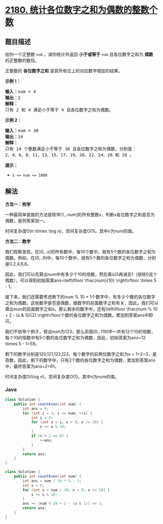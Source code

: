 # [2180. 统计各位数字之和为偶数的整数个数](https://leetcode.cn/problems/count-integers-with-even-digit-sum)

## 题目描述

<p>给你一个正整数 <code>num</code> ，请你统计并返回 <strong>小于或等于</strong> <code>num</code> 且各位数字之和为 <strong>偶数</strong> 的正整数的数目。</p>

<p>正整数的 <strong>各位数字之和</strong> 是其所有位上的对应数字相加的结果。</p>

<p><strong>示例 1：</strong></p>

<pre>
<strong>输入：</strong>num = 4
<strong>输出：</strong>2
<strong>解释：</strong>
只有 2 和 4 满足小于等于 4 且各位数字之和为偶数。    
</pre>

<p><strong>示例 2：</strong></p>

<pre>
<strong>输入：</strong>num = 30
<strong>输出：</strong>14
<strong>解释：</strong>
只有 14 个整数满足小于等于 30 且各位数字之和为偶数，分别是： 
2、4、6、8、11、13、15、17、19、20、22、24、26 和 28 。
</pre>

<p><strong>提示：</strong></p>

<ul>
	<li><code>1 &lt;= num &lt;= 1000</code></li>
</ul>

## 解法

**方法一：枚举**

一种最简单直接的方法是枚举[1,..num]的所有整数x，判断x各位数字之和是否为偶数，是则答案加一。

时间复杂度O(n \times \log n)，空间复杂度O(1)。其中n为num的值。

**方法二：数学**

我们观察发现，在[0,..x]的所有数中，每10个数中，就有5个数的各位数字之和为偶数。例如，在[0,..9]中，每10个数中，就有5个数的各位数字之和为偶数，分别是0,2,4,6,8。

因此，我们可以先算出num中有多少个10的倍数，然后乘以5再减去1（排除0这个偶数），可以得到初始答案ans=\left\lfloor \frac{num}{10} \right\rfloor \times 5 - 1。

接下来，我们还需要考虑剩下的num \% 10 + 1个数字中，有多少个数的各位数字之和为偶数。这些数字是否是偶数，跟数字的前面数字之和有关，因此，我们可以算出num的前面数字之和s，那么剩余的数字中，还有\left\lfloor \frac{num \% 10 + 2 - (s \& 1)}{2} \right\rfloor个数的各位数字之和为偶数。累加到答案ans中即可。

我们不妨举个例子，假设num为123，那么前面[0,..119]中一共有12个10的倍数，每个10的倍数中有5个数的各位数字之和为偶数，因此，初始答案为ans=12 \times 5 - 1=59。

剩下的数字分别是120,121,122,123，每个数字的前两位数字之和为s = 1+2=3，是奇数，因此，剩下的数字中，只有2个数的各位数字之和为偶数，累加到答案ans中，最终答案为ans+2=61。

时间复杂度O(\log n)，空间复杂度O(1)。其中n为num的值。

### **Java**

```java
class Solution {
    public int countEven(int num) {
        int ans = 0;
        for (int i = 1; i <= num; ++i) {
            int s = 0;
            for (int x = i; x > 0; x /= 10) {
                s += x % 10;
            }
            if (s % 2 == 0) {
                ++ans;
            }
        }
        return ans;
    }
}
```

```java
class Solution {
    public int countEven(int num) {
        int ans = num / 10 * 5 - 1;
        int s = 0;
        for (int x = num / 10; x > 0; x /= 10) {
            s += x % 10;
        }
        ans += (num % 10 + 2 - (s & 1)) >> 1;
        return ans;
    }
}
```

